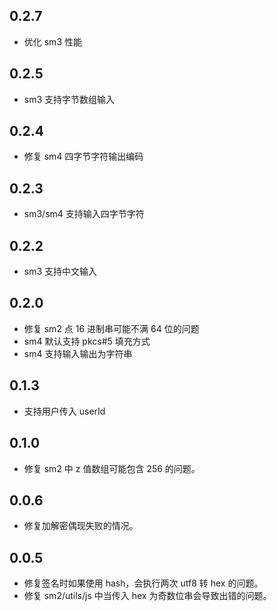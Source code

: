 ## 0.2.7

* 优化 sm3 性能

## 0.2.5

* sm3 支持字节数组输入

## 0.2.4

* 修复 sm4 四字节字符输出编码

## 0.2.3

* sm3/sm4 支持输入四字节字符

## 0.2.2

* sm3 支持中文输入

## 0.2.0

* 修复 sm2 点 16 进制串可能不满 64 位的问题
* sm4 默认支持 pkcs#5 填充方式
* sm4 支持输入输出为字符串

## 0.1.3

* 支持用户传入 userId

## 0.1.0

* 修复 sm2 中 z 值数组可能包含 256 的问题。

## 0.0.6

* 修复加解密偶现失败的情况。

## 0.0.5

* 修复签名时如果使用 hash，会执行两次 utf8 转 hex 的问题。
* 修复 sm2/utils/js 中当传入 hex 为奇数位串会导致出错的问题。
